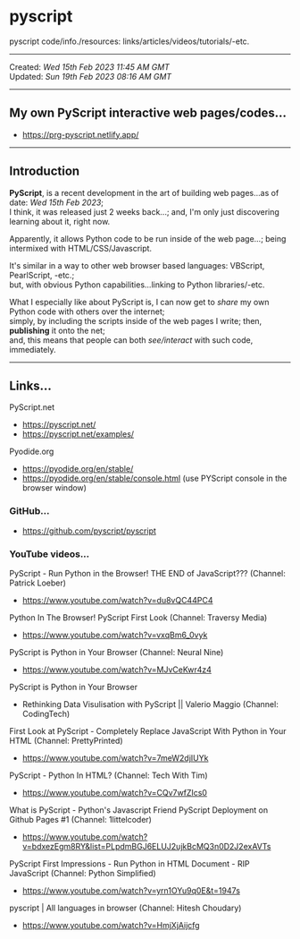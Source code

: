 # pyscript
pyscript code/info./resources: links/articles/videos/tutorials/-etc.

-----

Created: *Wed 15th Feb 2023 11:45 AM GMT*  
Updated: *Sun 19th Feb 2023 08:16 AM GMT*

-----

## My own PyScript interactive web pages/codes...

- https://prg-pyscript.netlify.app/

-----

## Introduction  

**PyScript**, is a recent development in the art of building web pages...as of date: *Wed 15th Feb 2023*;  
I think, it was released just 2 weeks back...; and, I'm only just discovering learning about it, right now.  

Apparently, it allows Python code to be run inside of the web page...; being intermixed with HTML/CSS/Javascript.    

It's similar in a way to other web browser based languages: VBScript, PearlScript, -etc.;  
but, with obvious Python capabilities...linking to Python libraries/-etc.  

What I especially like about PyScript is, I can now get to *share* my own Python code with others over the internet;  
simply, by including the scripts inside of the web pages I write; then, **publishing** it onto the net;  
and, this means that people can both *see/interact* with such code, immediately.   

-----

## Links...

PyScript.net  
- https://pyscript.net/  
- https://pyscript.net/examples/  

Pyodide.org  
- https://pyodide.org/en/stable/  
- https://pyodide.org/en/stable/console.html  (use PYScript console in the browser window)  

### GitHub...

- https://github.com/pyscript/pyscript  

### YouTube videos...

PyScript - Run Python in the Browser! THE END of JavaScript??? (Channel: Patrick Loeber)  
- https://www.youtube.com/watch?v=du8vQC44PC4  

Python In The Browser! PyScript First Look (Channel: Traversy Media)  
- https://www.youtube.com/watch?v=vxqBm6_0vyk  

PyScript is Python in Your Browser (Channel: Neural Nine)  
- https://www.youtube.com/watch?v=MJvCeKwr4z4  

PyScript is Python in Your Browser  
- Rethinking Data Visulisation with PyScript || Valerio Maggio (Channel: CodingTech)  

First Look at PyScript - Completely Replace JavaScript With Python in Your HTML (Channel: PrettyPrinted)  
- https://www.youtube.com/watch?v=7meW2djIUYk  

PyScript - Python In HTML?  (Channel: Tech With Tim)  
- https://www.youtube.com/watch?v=CQv7wfZIcs0  

What is PyScript - Python's Javascript Friend PyScript Deployment on Github Pages #1  (Channel: 1littelcoder)    
-  https://www.youtube.com/watch?v=bdxezEgm8RY&list=PLpdmBGJ6ELUJ2ujkBcMQ3n0D2J2exAVTs  

PyScript First Impressions - Run Python in HTML Document - RIP JavaScript  (Channel: Python Simplified)  
- https://www.youtube.com/watch?v=yrn1OYu9q0E&t=1947s  

pyscript | All languages in browser  (Channel: Hitesh Choudary)  
- https://www.youtube.com/watch?v=HmjXjAijcfg  
